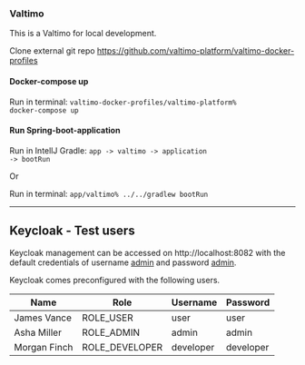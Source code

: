 ### Valtimo

This is a Valtimo for local development.

Clone external git repo https://github.com/valtimo-platform/valtimo-docker-profiles

####  Docker-compose up

Run in terminal:
<code>valtimo-docker-profiles/valtimo-platform% docker-compose up</code>

####  Run Spring-boot-application

Run in IntellJ Gradle: <code>app -> valtimo -> application -> bootRun</code>

Or

Run in terminal: <code>app/valtimo% ../../gradlew bootRun</code>

---

## Keycloak - Test users

Keycloak management can be accessed on http://localhost:8082 with the default credentials of username <ins>admin</ins> and password <ins>admin</ins>.

Keycloak comes preconfigured with the following users. 

| Name | Role | Username | Password |
|---|---|---|---|
| James Vance | ROLE_USER | user | user |
| Asha Miller | ROLE_ADMIN | admin | admin |
| Morgan Finch | ROLE_DEVELOPER | developer | developer |

